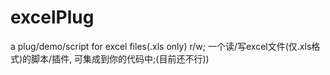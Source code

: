 # excelPlug
a plug/demo/script for excel files(.xls only) r/w; 一个读/写excel文件(仅.xls格式)的脚本/插件, 可集成到你的代码中;(目前还不行))
